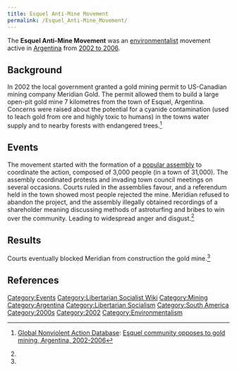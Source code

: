```yaml
---
title: Esquel Anti-Mine Movement
permalink: /Esquel_Anti-Mine_Movement/
---
```


The **Esquel Anti-Mine Movement** was an
[environmentalist](Environmentalism.md "wikilink") movement active in
[Argentina](Argentina.md "wikilink") from [2002 to
2006](Timeline_of_Libertarian_Socialism_in_South_America.md "wikilink").

## Background

In 2002 the local government granted a gold mining permit to US-Canadian
mining company Meridian Gold. The permit allowed them to build a large
open-pit gold mine 7 kilometres from the town of Esquel, Argentina.
Concerns were raised about the potential for a cyanide contamination
(used to leach gold from ore and highly toxic to humans) in the towns
water supply and to nearby forests with endangered trees.[^1]

## Events

The movement started with the formation of a [popular
assembly](Democratic_Assembly.md "wikilink") to coordinate the action,
composed of 3,000 people (in a town of 31,000). The assembly coordinated
protests and invading town council meetings on several occasions. Courts
ruled in the assemblies favour, and a referendum held in the town showed
most people rejected the mine. Meridian refused to abandon the project,
and the assembly illegally obtained recordings of a shareholder meaning
discussing methods of astroturfing and bribes to win over the community.
Leading to widespread anger and disgust.[^2]

## Results

Courts eventually blocked Meridian from construction the gold mine.[^3]

## References

<references />

[Category:Events](Category:Events.md "wikilink") [Category:Libertarian
Socialist Wiki](Category:Libertarian_Socialist_Wiki.md "wikilink")
[Category:Mining](Category:Mining.md "wikilink")
[Category:Argentina](Category:Argentina.md "wikilink")
[Category:Libertarian
Socialism](Category:Libertarian_Socialism.md "wikilink") [Category:South
America](Category:South_America.md "wikilink")
[Category:2000s](Category:2000s.md "wikilink")
[Category:2002](Category:2002.md "wikilink")
[Category:Environmentalism](Category:Environmentalism.md "wikilink")

[^1]: [Global Nonviolent Action
    Database](Global_Nonviolent_Action_Database.md "wikilink"): [Esquel
    community opposes to gold mining, Argentina,
    2002-2006](https://nvdatabase.swarthmore.edu/content/esquel-community-opposes-gold-mining-argentina-2002-2006)

[^2]:

[^3]: